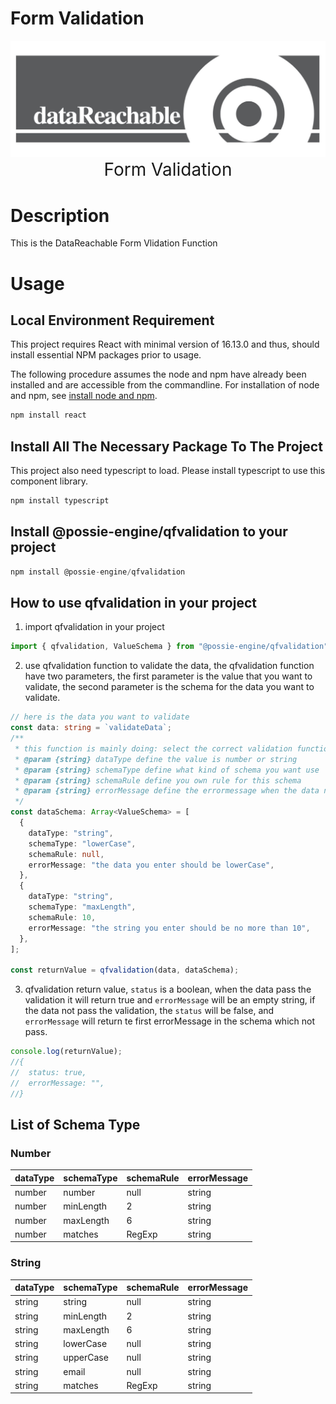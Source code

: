 # Form Validation

<div align="center">
	<img src="./logo/logo.jpeg" />
	<br/>
	<div style="margin:auto">
		<span style="font-size:200%">Form Validation</span>
	</div>
</div>

# Description

This is the DataReachable Form Vlidation Function

# Usage

## Local Environment Requirement

This project requires React with minimal version of 16.13.0 and thus, should install essential NPM packages prior to usage.

The following procedure assumes the node and npm have already been installed and are accessible from the commandline. For installation of node and npm, see [install node and npm](https://www.npmjs.com/get-npm).

```javascript
npm install react
```

## Install All The Necessary Package To The Project

This project also need typescript to load. Please install typescript to use this component library.

```javascript
npm install typescript
```

## Install @possie-engine/qfvalidation to your project

```javascript
npm install @possie-engine/qfvalidation
```

## How to use qfvalidation in your project

1. import qfvalidation in your project

```javascript
import { qfvalidation, ValueSchema } from "@possie-engine/qfvalidation";
```

2. use qfvalidation function to validate the data, the qfvalidation function have two parameters, the first parameter is the value that you want to validate, the second parameter is the schema for the data you want to validate.

```typescript
// here is the data you want to validate
const data: string = `validateData`;
/**
 * this function is mainly doing: select the correct validation function from the schemafun folder
 * @param {string} dataType define the value is number or string
 * @param {string} schemaType define what kind of schema you want use
 * @param {string} schemaRule define you own rule for this schema
 * @param {string} errorMessage define the errormessage when the data not pass this validation
 */
const dataSchema: Array<ValueSchema> = [
  {
    dataType: "string",
    schemaType: "lowerCase",
    schemaRule: null,
    errorMessage: "the data you enter should be lowerCase",
  },
  {
    dataType: "string",
    schemaType: "maxLength",
    schemaRule: 10,
    errorMessage: "the string you enter should be no more than 10",
  },
];

const returnValue = qfvalidation(data, dataSchema);
```

3. qfvalidation return value, `status` is a boolean, when the data pass the validation it will return true and `errorMessage` will be an empty string, if the data not pass the validation, the `status` will be false, and `errorMessage` will return te first errorMessage in the schema which not pass.

```typescript
console.log(returnValue);
//{
//  status: true,
//  errorMessage: "",
//}
```

## List of Schema Type

### Number

| dataType | schemaType | schemaRule | errorMessage |
| -------- | ---------- | ---------- | ------------ |
| number   | number     | null       | string       |
| number   | minLength  | 2          | string       |
| number   | maxLength  | 6          | string       |
| number   | matches    | RegExp     | string       |

### String

| dataType | schemaType | schemaRule | errorMessage |
| -------- | ---------- | ---------- | ------------ |
| string   | string     | null       | string       |
| string   | minLength  | 2          | string       |
| string   | maxLength  | 6          | string       |
| string   | lowerCase  | null       | string       |
| string   | upperCase  | null       | string       |
| string   | email      | null       | string       |
| string   | matches    | RegExp     | string       |
